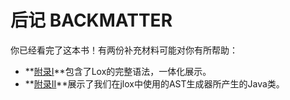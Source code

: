 # 后记 BACKMATTER


你已经看完了这本书！有两份补充材料可能对你有所帮助：


* **[附录I](./附录I.md)**包含了Lox的完整语法，一体化展示。
* **[附录II](./附录II.md)**展示了我们在jlox中使用的AST生成器所产生的Java类。
